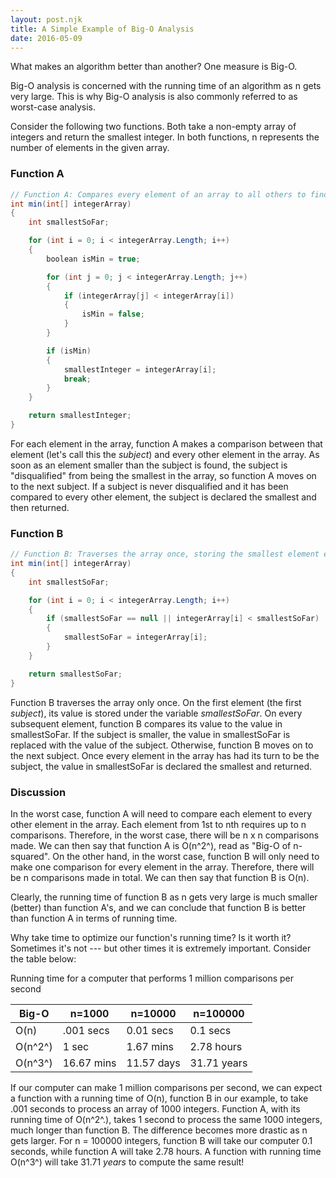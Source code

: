 ```yaml
---
layout: post.njk
title: A Simple Example of Big-O Analysis
date: 2016-05-09
---
```


What makes an algorithm better than another? One measure is Big-O.

Big-O analysis is concerned with the running time of an algorithm as n gets very large. This is why Big-O analysis is also commonly referred to as worst-case analysis.

Consider the following two functions. Both take a non-empty array of integers and return the smallest integer. In both functions, n represents the number of elements in the given array.

### Function A

```csharp
// Function A: Compares every element of an array to all others to find the smallest one
int min(int[] integerArray)
{
    int smallestSoFar;

    for (int i = 0; i < integerArray.Length; i++)
    {
        boolean isMin = true;

        for (int j = 0; j < integerArray.Length; j++)
        {
            if (integerArray[j] < integerArray[i])
            {
                isMin = false;
            }
        }

        if (isMin)
        {
            smallestInteger = integerArray[i];
            break;
        }
    }

    return smallestInteger;
}
```

For each element in the array, function A makes a comparison between that element (let's call this the *subject*) and every other element in the array. As soon as an element smaller than the subject is found, the subject is "disqualified" from being the smallest in the array, so function A moves on to the next subject. If a subject is never disqualified and it has been compared to every other element, the subject is declared the smallest and then returned.

### Function B

```csharp
// Function B: Traverses the array once, storing the smallest element encountered so far
int min(int[] integerArray)
{
    int smallestSoFar;

    for (int i = 0; i < integerArray.Length; i++)
    {
        if (smallestSoFar == null || integerArray[i] < smallestSoFar)
        {
            smallestSoFar = integerArray[i];
        }
    }

    return smallestSoFar;
}
```

Function B traverses the array only once. On the first element (the first *subject*), its value is stored under the variable *smallestSoFar*. On every subsequent element, function B compares its value to the value in smallestSoFar. If the subject is smaller, the value in smallestSoFar is replaced with the value of the subject. Otherwise, function B moves on to the next subject. Once every element in the array has had its turn to be the subject, the value in smallestSoFar is declared the smallest and returned.

### Discussion

In the worst case, function A will need to compare each element to every other element in the array. Each element from 1st to nth requires up to n comparisons. Therefore, in the worst case, there will be n x n comparisons made. We can then say that function A is O(n^2^), read as "Big-O of n-squared". On the other hand, in the worst case, function B will only need to make one comparison for every element in the array. Therefore, there will be n comparisons made in total. We can then say that function B is O(n).

Clearly, the running time of function B as n gets very large is much smaller (better) than function A's, and we can conclude that function B is better than function A in terms of running time.

Why take time to optimize our function's running time? Is it worth it? Sometimes it's not --- but other times it is extremely important. Consider the table below:

<p class="table-title">
    Running time for a computer that performs 1 million comparisons per second
</p>

| Big-O | n=1000 | n=10000 | n=100000 |
| --- | --- | --- | --- |
| O(n) | .001 secs | 0.01 secs | 0.1 secs |
| O(n^2^)| 1 sec | 1.67 mins | 2.78 hours |
| O(n^3^)| 16.67 mins | 11.57 days | 31.71 years |

If our computer can make 1 million comparisons per second, we can expect a function with a running time of O(n), function B in our example, to take .001 seconds to process an array of 1000 integers. Function A, with its running time of O(n^2^.), takes 1 second to process the same 1000 integers, much longer than function B. The difference becomes more drastic as n gets larger. For n = 100000 integers, function B will take our computer 0.1 seconds, while function A will take 2.78 hours. A function with running time O(n^3^) will take 31.71 *years* to compute the same result!
